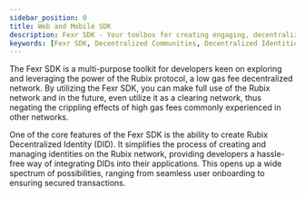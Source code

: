 ```yaml
---
sidebar_position: 0
title: Web and Mobile SDK
description: Fexr SDK - Your toolbox for creating engaging, decentralized communities and identities, and streamlining transactions across multiple blockchain protocols
keywords: [Fexr SDK, Decentralized Communities, Decentralized Identities, Transactions, Multiple Blockchain Protocols, Sustainable Rewards, Decentralized Gateways, Verified Checkout, Club Creation, User Engagement, Rubix Protocol, Gas Fees, Clearing Network]
---
```


The Fexr SDK is a multi-purpose toolkit for developers keen on exploring and leveraging the power of the Rubix protocol, a low gas fee decentralized network. By utilizing the Fexr SDK, you can make full use of the Rubix network and in the future, even utilize it as a clearing network, thus negating the crippling effects of high gas fees commonly experienced in other networks.

One of the core features of the Fexr SDK is the ability to create Rubix Decentralized Identity (DID). It simplifies the process of creating and managing identities on the Rubix network, providing developers a hassle-free way of integrating DIDs into their applications. This opens up a wide spectrum of possibilities, ranging from seamless user onboarding to ensuring secured transactions.